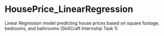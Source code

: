 # HousePrice_LinearRegression
Linear Regression model predicting house prices based on square footage, bedrooms, and bathrooms (SkillCraft Internship Task 1)
